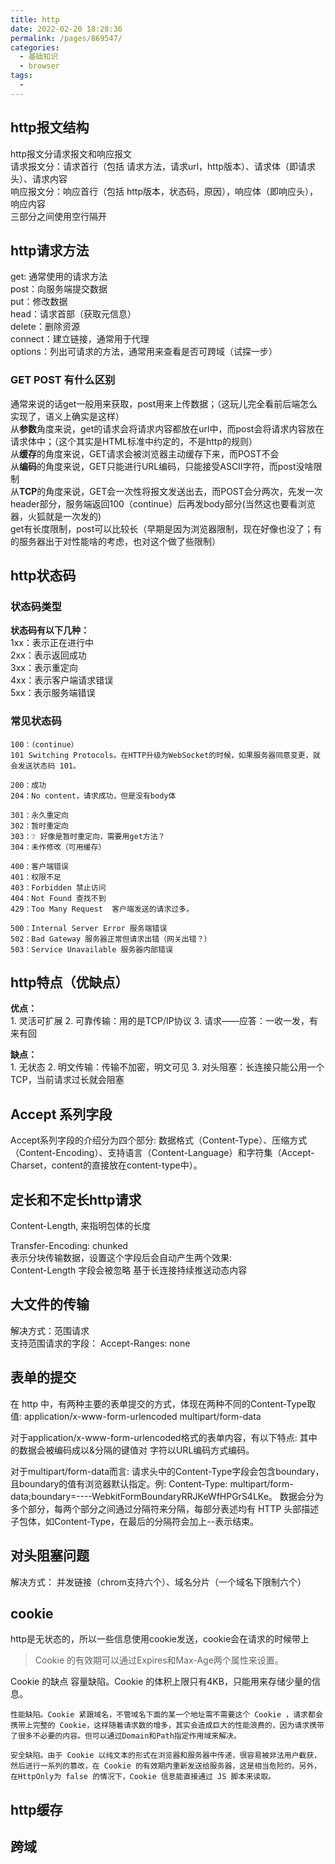 ```yaml
---
title: http
date: 2022-02-20 18:28:36
permalink: /pages/869547/
categories:
  - 基础知识
  - browser
tags:
  - 
---
```


## http报文结构
http报文分请求报文和响应报文  
请求报文分：请求首行（包括 请求方法，请求url，http版本）、请求体（即请求头）、请求内容  
响应报文分：响应首行（包括 http版本，状态码，原因），响应体（即响应头），响应内容  
三部分之间使用空行隔开    

## http请求方法
get: 通常使用的请求方法  
post：向服务端提交数据  
put：修改数据  
head：请求首部（获取元信息）  
delete：删除资源  
connect：建立链接，通常用于代理  
options：列出可请求的方法，通常用来查看是否可跨域（试探一步）  

### GET POST 有什么区别
通常来说的话get一般用来获取，post用来上传数据；（这玩儿完全看前后端怎么实现了，语义上确实是这样）  
从**参数**角度来说，get的请求会将请求内容都放在url中，而post会将请求内容放在请求体中；（这个其实是HTML标准中约定的，不是http的规则）  
从**缓存**的角度来说，GET请求会被浏览器主动缓存下来，而POST不会  
从**编码**的角度来说，GET只能进行URL编码，只能接受ASCII字符，而post没啥限制  
从**TCP**的角度来说，GET会一次性将报文发送出去，而POST会分两次，先发一次header部分，服务端返回100（continue）后再发body部分(当然这也要看浏览器，火狐就是一次发的)  
get有长度限制，post可以比较长（早期是因为浏览器限制，现在好像也没了；有的服务器出于对性能啥的考虑，也对这个做了些限制）    

## http状态码
### 状态码类型
**状态码有以下几种：**   
    1xx：表示正在进行中  
    2xx：表示返回成功  
    3xx：表示重定向  
    4xx：表示客户端请求错误  
    5xx：表示服务端错误  
### 常见状态码
    100：（continue）
    101 Switching Protocols。在HTTP升级为WebSocket的时候，如果服务器同意变更，就会发送状态码 101。

    200：成功
    204：No content，请求成功，但是没有body体  
    
    301：永久重定向
    302：暂时重定向
    303：❔ 好像是暂时重定向，需要用get方法？
    304：未作修改（可用缓存）

    400：客户端错误
    401：权限不足
    403：Forbidden 禁止访问
    404：Not Found 查找不到
    429：Too Many Request  客户端发送的请求过多。

    500：Internal Server Error 服务端错误
    502：Bad Gateway 服务器正常但请求出错（网关出错？）
    503：Service Unavailable 服务器内部错误


## http特点（优缺点）
**优点：**  
    1. 灵活可扩展
    2. 可靠传输：用的是TCP/IP协议
    3. 请求——应答：一收一发，有来有回


**缺点：**  
    1. 无状态
    2. 明文传输：传输不加密，明文可见
    3. 对头阻塞：长连接只能公用一个TCP，当前请求过长就会阻塞

## Accept 系列字段
Accept系列字段的介绍分为四个部分: 数据格式（Content-Type）、压缩方式（Content-Encoding）、支持语言（Content-Language）和字符集（Accept-Charset，content的直接放在content-type中）。


## 定长和不定长http请求
Content-Length, 来指明包体的长度

Transfer-Encoding: chunked  
表示分块传输数据，设置这个字段后会自动产生两个效果:  
    Content-Length 字段会被忽略
    基于长连接持续推送动态内容

## 大文件的传输
解决方式：范围请求  
支持范围请求的字段： Accept-Ranges: none  


## 表单的提交
在 http 中，有两种主要的表单提交的方式，体现在两种不同的Content-Type取值:
    application/x-www-form-urlencoded
    multipart/form-data

对于application/x-www-form-urlencoded格式的表单内容，有以下特点:
    其中的数据会被编码成以&分隔的键值对
    字符以URL编码方式编码。

对于multipart/form-data而言:
    请求头中的Content-Type字段会包含boundary，且boundary的值有浏览器默认指定。例: Content-Type: multipart/form-data;boundary=----WebkitFormBoundaryRRJKeWfHPGrS4LKe。
    数据会分为多个部分，每两个部分之间通过分隔符来分隔，每部分表述均有 HTTP 头部描述子包体，如Content-Type，在最后的分隔符会加上--表示结束。

## 对头阻塞问题
解决方式： 并发链接（chrom支持六个）、域名分片（一个域名下限制六个）  

## cookie
http是无状态的，所以一些信息使用cookie发送，cookie会在请求的时候带上
> Cookie 的有效期可以通过Expires和Max-Age两个属性来设置。

Cookie 的缺点
    容量缺陷。Cookie 的体积上限只有4KB，只能用来存储少量的信息。

    性能缺陷。Cookie 紧跟域名，不管域名下面的某一个地址需不需要这个 Cookie ，请求都会携带上完整的 Cookie，这样随着请求数的增多，其实会造成巨大的性能浪费的，因为请求携带了很多不必要的内容。但可以通过Domain和Path指定作用域来解决。
    
    安全缺陷。由于 Cookie 以纯文本的形式在浏览器和服务器中传递，很容易被非法用户截获，然后进行一系列的篡改，在 Cookie 的有效期内重新发送给服务器，这是相当危险的。另外，在HttpOnly为 false 的情况下，Cookie 信息能直接通过 JS 脚本来读取。


## http缓存

## 跨域
